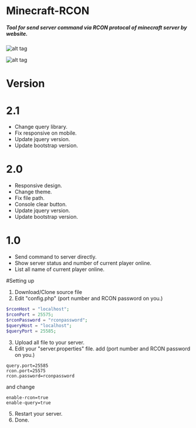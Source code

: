 # Minecraft-RCON
##### Tool for send server command via RCON protocal of minecraft server by website.

![alt tag](https://pp.vk.me/c631118/v631118469/487ab/1Ex1vUgSaVY.jpg)

![alt tag](https://pp.vk.me/c631118/v631118469/487b3/puLrtMA_ktU.jpg)

# Version

# 2.1
* Change query library.
* Fix responsive on mobile.
* Update jquery version.
* Update bootstrap version.

# 2.0
* Responsive design.
* Change theme.
* Fix file path.
* Console clear button.
* Update jquery version.
* Update bootstrap version.

# 1.0
* Send command to server directly.
* Show server status and number of current player online.
* List all name of current player online.

#Setting up
1. Download/Clone source file
2. Edit "config.php" (port number and RCON password on you.)
```php
$rconHost = "localhost";
$rconPort = 25575;
$rconPassword = "rconpassword";
$queryHost = "localhost";
$queryPort = 25585;
```
3. Upload all file to your server.
4. Edit your "server.properties" file.
add (port number and RCON password on you.)
```
query.port=25585
rcon.port=25575
rcon.password=rconpassword
```
and change
```
enable-rcon=true
enable-query=true
```
5. Restart your server.
6. Done.
